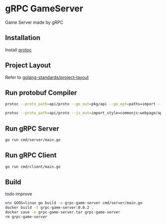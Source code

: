 # gRPC GameServer
Game Server made by gRPC 

## Installation

Install [protoc](http://google.github.io/proto-lens/installing-protoc.html)


## Project Layout

Refer to [golang-standards/project-layout](https://github.com/golang-standards/project-layout) 



## Run protobuf Compiler
```bash
protoc --proto_path=api/proto --go_out=pkg/api --go_opt=paths=import --go-grpc_out=pkg/api --go-grpc_opt=paths=import api/proto/types/*.proto api/proto/*.proto
```
```bash
protoc --proto_path=api/proto --js_out=import_style=commonjs:webpage/api api/proto/types/*.proto api/proto/*.proto
```

## Run gRPC Server
```bash
go run cmd/server/main.go
```

## Run gRPC Client
```bash
go run cmd/client/main.go
```


## Build 
todo improve
```bash
env GOOS=linux go build -o grpc-game-server cmd/server/main.go
docker build -t grpc-game-server:0.0.2 .
docker save -o grpc-game-server.tar grpc-game-server
rm grpc-game-server
```